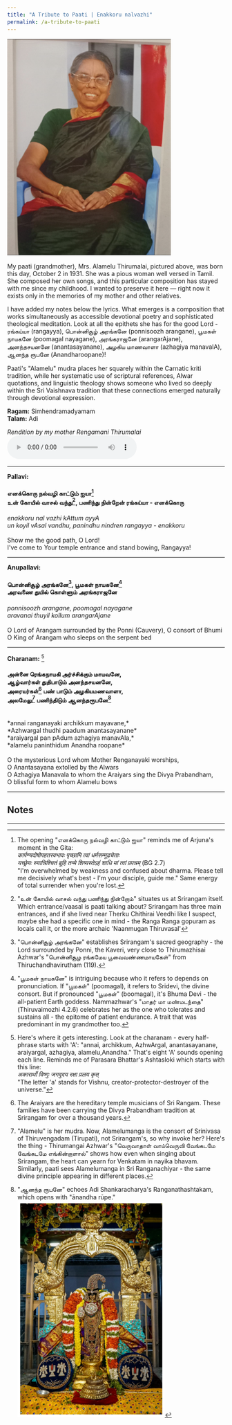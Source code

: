 ```yaml
---
title: "A Tribute to Paati | Enakkoru nalvazhi"
permalink: /a-tribute-to-paati
---
```

<img src="images/paati.jpeg" height="500"/>


My paati (grandmother), Mrs. Alamelu Thirumalai, pictured above, was born this day, October 2 in 1931. She was a pious woman well versed in Tamil. She composed her own songs, and this particular composition has stayed with me since my childhood. I wanted to preserve it here — right now it exists only in the memories of my mother and other relatives. 

I have added my notes below the lyrics. What emerges is a composition that works simultaneously as accessible devotional poetry and sophisticated theological meditation. Look at all the epithets she has for the good Lord - ரங்கய்யா (rangayya), பொன்னிசூழ் அரங்கனே (ponnisoozh arangane), பூமகள் நாயகனே (poomagal nayagane), அரங்கராஜனே (arangarAjane), அனந்தசயனனே (anantasayanane), அழகிய மாணவாளா (azhagiya manavalA), ஆனந்த ரூபனே (Anandharoopane)!

Paati's "Alamelu" mudra places her squarely within the Carnatic kriti tradition, while her systematic use of scriptural references, Alwar quotations, and linguistic theology shows someone who lived so deeply within the Sri Vaishnava tradition that these connections emerged naturally through devotional expression.


**Ragam:** Simhendramadyamam<br>
**Talam:** Adi

_Rendition by my mother Rengamani Thirumalai_
<audio controls>
  <source src="assets/enakkoru_nalvazhi.ogg" type="audio/ogg">
  Your browser does not support this audio element.
</audio>

---

**Pallavi:**
#### எனக்கொரு நல்வழி காட்டும் ஐயா[^1]<br>உன் கோயில் வாசல் வந்து[^2], பணிந்து நின்றேன் ரங்கய்யா - எனக்கொரு
*enakkoru nal vazhi kAttum ayyA*<br>
*un koyil vAsal vandhu, panindhu nindren rangayya - enakkoru*<br>
<br>
Show me the good path, O Lord!<br>
I've come to Your temple entrance and stand bowing, Rangayya!<br>

---

**Anupallavi:**
#### பொன்னிசூழ் அரங்கனே[^3], பூமகள் நாயகனே[^4]<br>அரவணை துயில் கொள்ளும் அரங்கராஜனே<br>
*ponnisoozh arangane, poomagal nayagane*<br>
*aravanai thuyil kollum arangarAjane*<br>
<br>
O Lord of Arangam surrounded by the Ponni (Cauvery), O consort of Bhumi<br>
O King of Arangam who sleeps on the serpent bed<br>

---

**Charanam:** [^5]
#### அன்னை ரெங்கநாயகி அர்ச்சிக்கும் மாயவனே,<br>ஆழ்வார்கள் துதிபாடும் அனந்தசயனனே,<br>அரையர்கள்[^6] பண் பாடும் அழகியமணவாளா,<br>அலமேலு[^7] பணிந்திடும் ஆனந்தரூபனே[^8]<br>
<br>
*annai ranganayaki archikkum mayavane,*<br>
*Azhwargal thudhi paadum anantasayanane*<br>
*araiyargal pan pAdum azhagiya manavAla,*<br>
*alamelu paninthidum Anandha roopane*<br>
<br>
O the mysterious Lord whom Mother Renganayaki worships,<br>
O Anantasayana extolled by the Alwars<br>
O Azhagiya Manavala to whom the Araiyars sing the Divya Prabandham,<br>
O blissful form to whom Alamelu bows<br>

---

## Notes

[^1]: The opening "எனக்கொரு நல்வழி காட்டும் ஐயா" reminds me of Arjuna's moment in the Gita:<br>*कार्पण्यदोषोपहतस्वभावः पृच्छामि त्वां धर्मसम्मूढचेताः*<br>*यच्छ्रेयः स्यान्निश्चितं ब्रूहि तन्मे शिष्यस्तेऽहं शाधि मां त्वां प्रपन्नम्* (BG 2.7)<br>"I'm overwhelmed by weakness and confused about dharma. Please tell me decisively what's best - I'm your disciple, guide me." Same energy of total surrender when you're lost.

[^2]: "உன் கோயில் வாசல் வந்து பணிந்து நின்றோம்" situates us at Srirangam itself. Which entrance/vaasal is paati talking about? Srirangam has three main entrances, and if she lived near Therku Chithirai Veedhi like I suspect, maybe she had a specific one in mind - the Ranga Ranga gopuram as locals call it, or the more archaic 'Naanmugan Thiruvasal'

[^3]: "பொன்னிசூழ் அரங்கனே" establishes Srirangam's sacred geography - the Lord surrounded by Ponni, the Kaveri, very close to Thirumazhisai Azhwar's "பொன்னிசூழ ரங்கமேய பூவைவண்ணமாயகேள்" from Thiruchandhavirutham (119).

[^4]: "பூமகள் நாயகனே" is intriguing because who it refers to depends on pronunciation. If "பூமகள்" (poomagal), it refers to Sridevi, the divine consort. But if pronounced "பூமகள்" (boomagal), it's Bhuma Devi - the all-patient Earth goddess. Nammazhwar's "மாதர் மா மண்மடந்தை" (Thiruvaimozhi 4.2.6) celebrates her as the one who tolerates and sustains all - the epitome of patient endurance. A trait that was predominant in my grandmother too.

[^5]: Here's where it gets interesting. Look at the charanam - every half-phrase starts with 'A': "annai, archikkum, AzhwArgal, anantasayanane, araiyargal, azhagiya, alamelu,Anandha." That's eight 'A' sounds opening each line. Reminds me of Parasara Bhattar's Ashtasloki which starts with this line:<br>*अकारार्थो विष्णुः जगदुदय रक्षा प्रलय कृत्*<br>"The letter 'a' stands for Vishnu, creator-protector-destroyer of the universe."

[^6]: The Araiyars are the hereditary temple musicians of Sri Rangam. These families have been carrying the Divya Prabandham tradition at Srirangam for over a thousand years.

[^7]: "Alamelu" is her mudra. Now, Alamelumanga is the consort of Srinivasa of Thiruvengadam (Tirupati), not Srirangam's, so why invoke her? Here's the thing - Thirumangai Azhwar's "வெருவாதாள் வாய்வெருவி வேங்கடமே வேங்கடமே எங்கின்றாளால்" shows how even when singing about Srirangam, the heart can yearn for Venkatam in nayika bhavam. Similarly, paati sees Alamelumanga in Sri Ranganachiyar - the same divine principle appearing in different places.

[^8]: "ஆனந்த ரூபனே" echoes Adi Shankaracharya's Ranganathashtakam, which opens with "ānandha rūpe."<br><img src="images/azhagiya_manavalan.jpeg" height="500"/>


--- 

